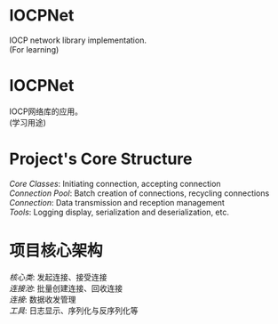 # IOCPNet
IOCP network library implementation.  
(For learning)

# IOCPNet
IOCP网络库的应用。  
(学习用途)

# Project's Core Structure
*Core Classes*: Initiating connection, accepting connection  
*Connection Pool*: Batch creation of connections, recycling connections  
*Connection*: Data transmission and reception management  
*Tools*: Logging display, serialization and deserialization, etc.  

# 项目核心架构
*核心类*: 发起连接、接受连接  
*连接池*: 批量创建连接、回收连接  
*连接*: 数据收发管理  
*工具*: 日志显示、序列化与反序列化等  
